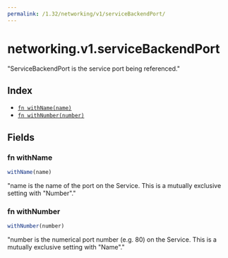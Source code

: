 ```yaml
---
permalink: /1.32/networking/v1/serviceBackendPort/
---
```


# networking.v1.serviceBackendPort

"ServiceBackendPort is the service port being referenced."

## Index

* [`fn withName(name)`](#fn-withname)
* [`fn withNumber(number)`](#fn-withnumber)

## Fields

### fn withName

```ts
withName(name)
```

"name is the name of the port on the Service. This is a mutually exclusive setting with \"Number\"."

### fn withNumber

```ts
withNumber(number)
```

"number is the numerical port number (e.g. 80) on the Service. This is a mutually exclusive setting with \"Name\"."